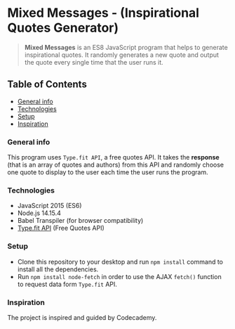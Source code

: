 
# Mixed Messages - (Inspirational Quotes Generator)

> **Mixed Messages** is an ES8 JavaScript program that helps to generate inspirational quotes. It randomly generates a new quote and output the quote every single time that the user runs it.

## Table of Contents

* [General info](#general-info)
* [Technologies](#technologies)
* [Setup](#setup)
* [Inspiration](#inspiration)

### General info

This program uses `Type.fit API`, a free quotes API. It takes the **response** (that is an array of quotes and authors) from this API and randomly choose one quote to display to the user each time the user runs the program.

### Technologies

* JavaScript 2015 (ES6)
* Node.js 14.15.4
* Babel Transpiler (for browser compatibility)
* [Type.fit API](https://type.fit/api/quotes) (Free Quotes API)

### Setup

* Clone this repository to your desktop and run `npm install` command to install all the dependencies.
* Run `npm install node-fetch` in order to use the AJAX `fetch()` function to request data form `Type.fit` API.

### Inspiration

 The project is inspired and guided by Codecademy.
